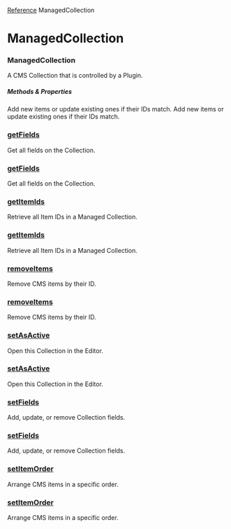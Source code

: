 [Reference](https://www.framer.com/developers/reference)
ManagedCollection
# ManagedCollection
### ManagedCollection
A CMS Collection that is controlled by a Plugin.
##### Methods & Properties
Add new items or update existing ones if their IDs match.
Add new items or update existing ones if their IDs match.
###  [getFields](https://www.framer.com/developers/reference/plugins-managed-collection-get-fields)
Get all fields on the Collection.
###  [getFields](https://www.framer.com/developers/reference/plugins-managed-collection-get-fields)
Get all fields on the Collection.
###  [getItemIds](https://www.framer.com/developers/reference/plugins-managed-collection-get-items-ids)
Retrieve all Item IDs in a Managed Collection.
###  [getItemIds](https://www.framer.com/developers/reference/plugins-managed-collection-get-items-ids)
Retrieve all Item IDs in a Managed Collection.
###  [removeItems](https://www.framer.com/developers/reference/plugins-managed-collection-remove-items)
Remove CMS items by their ID.
###  [removeItems](https://www.framer.com/developers/reference/plugins-managed-collection-remove-items)
Remove CMS items by their ID.
###  [setAsActive](https://www.framer.com/developers/reference/plugins-managed-collection-set-as-active)
Open this Collection in the Editor.
###  [setAsActive](https://www.framer.com/developers/reference/plugins-managed-collection-set-as-active)
Open this Collection in the Editor.
###  [setFields](https://www.framer.com/developers/reference/plugins-managed-collection-set-fields)
Add, update, or remove Collection fields.
###  [setFields](https://www.framer.com/developers/reference/plugins-managed-collection-set-fields)
Add, update, or remove Collection fields.
###  [setItemOrder](https://www.framer.com/developers/reference/plugins-managed-collection-set-item-order)
Arrange CMS items in a specific order.
###  [setItemOrder](https://www.framer.com/developers/reference/plugins-managed-collection-set-item-order)
Arrange CMS items in a specific order.
